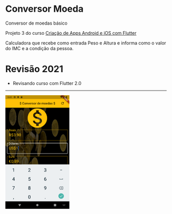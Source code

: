 # Conversor Moeda

Conversor de moedas básico

Projeto 3 do curso [Criação de Apps Android e iOS com Flutter](https://www.udemy.com/curso-completo-flutter-app-android-ios/)

Calculadora que recebe como entrada Peso e Altura e informa como o valor do IMC e a condição da pessoa.

# Revisão 2021
 - Revisando curso com Flutter 2.0
---
<img src="./screenshot.png" width="200">
